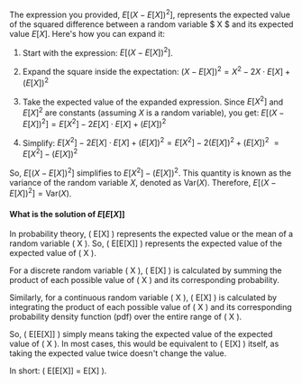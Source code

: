 

The expression you provided, $E[(X - E[X])^2]$, represents the expected value of the squared difference between a random variable $ X $ and its expected value $E[X]$. Here's how you can expand it:

1. Start with the expression: $E[(X - E[X])^2]$.
  
2. Expand the square inside the expectation: $(X - E[X])^2 = X^2 - 2X \cdot E[X] + (E[X])^2$

3. Take the expected value of the expanded expression. Since $E[X^2]$ and $E[X]^2$ are constants (assuming $X$ is a random variable), you get:
 $E[(X - E[X])^2] = E[X^2] - 2E[X] \cdot E[X] + (E[X])^2$

4. Simplify:
 $E[X^2] - 2E[X] \cdot E[X] + (E[X])^2 = E[X^2] - 2(E[X])^2 + (E[X])^2$
 $= E[X^2] - (E[X])^2$

So, $E[(X - E[X])^2]$ simplifies to $E[X^2] - (E[X])^2$. This quantity is known as the variance of the random variable $X$, denoted as $\text{Var}(X)$. Therefore, $E[(X - E[X])^2] = \text{Var}(X)$.

#### What is the solution of $E[E[X]]$ 

In probability theory, \( E[X] \) represents the expected value or the mean of a random variable \( X \). So, \( E[E[X]] \) represents the expected value of the expected value of \( X \).

For a discrete random variable \( X \), \( E[X] \) is calculated by summing the product of each possible value of \( X \) and its corresponding probability. 

Similarly, for a continuous random variable \( X \), \( E[X] \) is calculated by integrating the product of each possible value of \( X \) and its corresponding probability density function (pdf) over the entire range of \( X \).

So, \( E[E[X]] \) simply means taking the expected value of the expected value of \( X \). In most cases, this would be equivalent to \( E[X] \) itself, as taking the expected value twice doesn't change the value.

In short: \( E[E[X]] = E[X] \).
